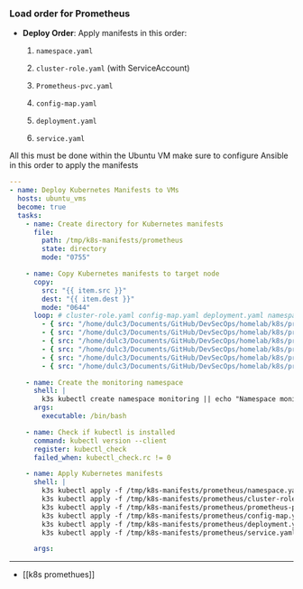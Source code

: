 ### Load order for Prometheus 

- **Deploy Order**: Apply manifests in this order:
    
    1. `namespace.yaml`
        
    2. `cluster-role.yaml` (with ServiceAccount)
    3. `Prometheus-pvc.yaml` 
        
    3. `config-map.yaml`
        
    4. `deployment.yaml`
        
    5. `service.yaml`

All this must be done within  the Ubuntu VM  make sure to configure Ansible in this order to apply the manifests 

```yaml
---
- name: Deploy Kubernetes Manifests to VMs
  hosts: ubuntu_vms
  become: true
  tasks:
    - name: Create directory for Kubernetes manifests
      file:
        path: /tmp/k8s-manifests/prometheus
        state: directory
        mode: "0755"

    - name: Copy Kubernetes manifests to target node
      copy:
        src: "{{ item.src }}"
        dest: "{{ item.dest }}"
        mode: "0644"
      loop: # cluster-role.yaml config-map.yaml deployment.yaml namespace.yaml prometheus-pvc.yaml service.yaml
        - { src: "/home/dulc3/Documents/GitHub/DevSecOps/homelab/k8s/prometheus/cluster-role.yaml", dest: "/tmp/k8s-manifests/prometheus/cluster-role.yaml" }
        - { src: "/home/dulc3/Documents/GitHub/DevSecOps/homelab/k8s/prometheus/config-map.yaml", dest: "/tmp/k8s-manifests/prometheus/config-map.yaml" }
        - { src: "/home/dulc3/Documents/GitHub/DevSecOps/homelab/k8s/prometheus/deployment.yaml", dest: "/tmp/k8s-manifests/prometheus/deployment.yaml" }
        - { src: "/home/dulc3/Documents/GitHub/DevSecOps/homelab/k8s/prometheus/namespace.yaml", dest: "/tmp/k8s-manifests/prometheus/namespace.yaml" }
        - { src: "/home/dulc3/Documents/GitHub/DevSecOps/homelab/k8s/prometheus/prometheus-pvc.yaml", dest: "/tmp/k8s-manifests/prometheus/prometheus-pvc.yaml" }
        - { src: "/home/dulc3/Documents/GitHub/DevSecOps/homelab/k8s/prometheus/service.yaml", dest: "/tmp/k8s-manifests/prometheus/service.yaml" }

    - name: Create the monitoring namespace
      shell: |
        k3s kubectl create namespace monitoring || echo "Namespace monitoring already exists"
      args:
        executable: /bin/bash

    - name: Check if kubectl is installed
      command: kubectl version --client
      register: kubectl_check
      failed_when: kubectl_check.rc != 0

    - name: Apply Kubernetes manifests
      shell: |
        k3s kubectl apply -f /tmp/k8s-manifests/prometheus/namespace.yaml
        k3s kubectl apply -f /tmp/k8s-manifests/prometheus/cluster-role.yaml
        k3s kubectl apply -f /tmp/k8s-manifests/prometheus/prometheus-pvc.yaml
        k3s kubectl apply -f /tmp/k8s-manifests/prometheus/config-map.yaml
        k3s kubectl apply -f /tmp/k8s-manifests/prometheus/deployment.yaml
        k3s kubectl apply -f /tmp/k8s-manifests/prometheus/service.yaml

      args:

```


---

- [[k8s promethues]]